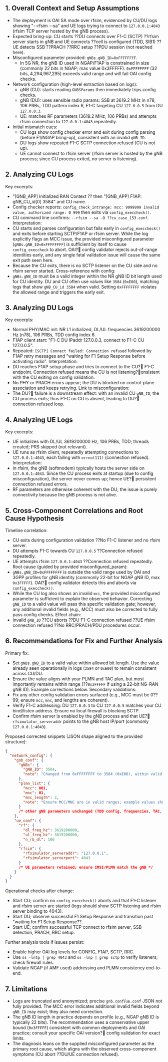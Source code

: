 ﻿## 1. Overall Context and Setup Assumptions
- The deployment is OAI SA mode over rfsim, evidenced by CU/DU logs showing "--rfsim --sa" and UE logs trying to connect to `127.0.0.1:4043` (rfsim TCP server hosted by the gNB process).
- Expected bring-up: CU starts ??DU connects over F1-C (SCTP) ??rfsim server starts in gNB and UE connects ??cell is configured (TDD, SIB1) ??UE detects SSB ??PRACH ??RRC setup ??PDU session (not reached here).
- Misconfigured parameter provided: `gNBs.gNB_ID=0xFFFFFFFF`.
  - In 5G NR, the gNB ID used in NGAP/F1AP is constrained in size (commonly 22 bits in NGAP; max value 0x3FFFFF). `0xFFFFFFFF` (32 bits, 4,294,967,295) exceeds valid range and will fail OAI config checks.
- Network configuration (high-level extraction based on logs):
  - gNB (CU): starts reading `GNBSParams` then immediately trips config checks.
  - gNB (DU): uses sensible radio params: SSB at 3619.2 MHz in n78, 106 PRBs, TDD pattern index 6, F1-C targeting CU `127.0.0.5` from DU `127.0.0.3`.
  - UE: matches RF parameters (3619.2 MHz, 106 PRBs) and attempts rfsim connection to `127.0.0.1:4043` repeatedly.
- Initial mismatch cues:
  - CU logs show config checker error and exit during config parsing (before F1/NGAP bring-up), consistent with an invalid `gNB_ID`.
  - DU logs show repeated F1-C SCTP connection refused (CU is not up).
  - UE cannot connect to rfsim server (rfsim server is hosted by the gNB process; since CU process exited, no server is listening).


## 2. Analyzing CU Logs
Key excerpts:
- "[GNB_APP] Initialized RAN Context ?? then "[GNB_APP] F1AP: gNB_CU_id[0] 3584" and CU name.
- Config checker reports: `config_check_intrange: mcc: 9999999 invalid value, authorized range: 0 999` then exits via `config_execcheck()`.
- CU command line confirms: `--rfsim --sa -O ??cu_case_153.conf`.
Interpretation:
- CU starts and parses configuration but fails early in `config_execcheck()` and exits before starting SCTP/F1AP or rfsim server. While the log explicitly flags an MCC issue, the provided misconfigured parameter (`gNBs.gNB_ID=0xFFFFFFFF`) is sufficient by itself to cause `config_execcheck` to abort. OAI? config validator rejects out-of-range identities early, and any single fatal validation issue will cause the same exit path seen here.
- Because the CU exits, there is no SCTP listener on the CU side and no rfsim server started.
Cross-reference with config:
- `gNBs.gNB_ID` must be a valid integer within the NR gNB ID bit length used for CU identity. DU and CU often use values like `3584` (`0xE00`), matching logs that show `gNB_CU_id 3584` when valid. Setting `0xFFFFFFFF` violates the allowed range and triggers the early exit.


## 3. Analyzing DU Logs
Key excerpts:
- Normal PHY/MAC init: NR L1 initialized, DL/UL frequencies 3619200000 Hz (n78), 106 PRBs, TDD config index 6.
- F1AP client start: "F1-C DU IPaddr 127.0.0.3, connect to F1-C CU 127.0.0.5".
- Repeated: `[SCTP] Connect failed: Connection refused` followed by F1AP retry messages and "waiting for F1 Setup Response before activating radio".
Interpretation:
- DU reaches F1AP setup phase and tries to connect to the CU? F1-C endpoint. Connection refused means the CU is not listening?onsistent with the CU exiting on config validation.
- No PHY or PRACH errors appear; the DU is blocked on control-plane association and keeps retrying.
Link to misconfiguration:
- The DU? failure is a downstream effect: with an invalid CU `gNB_ID`, the CU process exits; thus F1-C on CU is absent, leading to DU? connection refused loop.


## 4. Analyzing UE Logs
Key excerpts:
- UE initializes with DL/UL 3619200000 Hz, 106 PRBs, TDD; threads created; PRS skipped (not relevant).
- UE runs as rfsim client, repeatedly attempting connections to `127.0.0.1:4043`, each failing with `errno(111)` (connection refused).
Interpretation:
- In rfsim, the gNB (softmodem) typically hosts the server side on `127.0.0.1:4043`. Since the CU process exits at startup (due to config misconfiguration), the server never comes up; hence UE? persistent connection refused errors.
- RF parameters are otherwise coherent with the DU; the issue is purely connectivity because the gNB process is not alive.


## 5. Cross-Component Correlations and Root Cause Hypothesis
Timeline correlation:
- CU exits during configuration validation ??No F1-C listener and no rfsim server.
- DU attempts F1-C towards CU `127.0.0.5` ??Connection refused repeatedly.
- UE attempts rfsim `127.0.0.1:4043` ??Connection refused repeatedly.
Root cause (guided by provided misconfigured_param):
- `gNBs.gNB_ID=0xFFFFFFFF` is outside the valid range used by OAI and 3GPP profiles for gNB identity (commonly 22-bit for NGAP gNB ID, max `0x3FFFFF`). OAI? config validator detects this and aborts via `config_execcheck()`.
- While the CU log also shows an invalid `mcc`, the provided misconfigured parameter is sufficient to explain the observed behavior. Correcting `gNB_ID` to a valid value will pass this specific validation gate; however, any additional invalid fields (e.g., MCC) must also be corrected to fully pass config checks.
Effect chain:
- Invalid `gNB_ID` ??CU aborts ??DU F1-C connection refused ??UE rfsim connection refused ??No RRC/PRACH/PDU procedures occur.


## 6. Recommendations for Fix and Further Analysis
Primary fix:
- Set `gNBs.gNB_ID` to a valid value within allowed bit length. Use the value already seen operationally in logs (`3584` or `0xE00`) to remain consistent across CU/DU.
- Ensure the value aligns with your PLMN and TAC plan, but most importantly remains within range (??`0x3FFFFF` if using a 22-bit NG-RAN gNB ID). Example corrections below.
Secondary validations:
- Fix any other config validation errors surfaced (e.g., MCC must be 0??99; ensure `mcc`, `mnc`, and lengths are coherent).
- Verify F1-C addressing: DU `127.0.0.3` to CU `127.0.0.5` matches your CU bind/listen address. Ensure no local firewall is blocking SCTP.
- Confirm rfsim server is enabled by the gNB process and that UE? `rfsimulator_serveraddr` points to the gNB host IP/port (commonly `127.0.0.1:4043`).

Proposed corrected snippets (JSON shape aligned to the provided structure):

```json
{
  "network_config": {
    "gnb_conf": {
      "gNBs": {
        "gNB_ID": 3584,
        "note": "Changed from 0xFFFFFFFF to 3584 (0xE00), within valid range ??0x3FFFFF"
      },
      "plmn_list": {
        "mcc": 001,
        "mnc": 01,
        "mnc_length": 2,
        "note": "Ensure MCC/MNC are in valid ranges; example values shown"
      }
      /* other gNB parameters unchanged (TDD config, frequencies, TAC, etc.) */
    },
    "ue_conf": {
      "rf": {
        "dl_freq_hz": 3619200000,
        "ul_freq_hz": 3619200000,
        "n_rb_dl": 106
      },
      "rfsim": {
        "rfsimulator_serveraddr": "127.0.0.1",
        "rfsimulator_serverport": 4043
      }
      /* UE parameters retained; ensure IMSI/PLMN match the gNB */
    }
  }
}
```

Operational checks after change:
- Start CU; confirm no `config_execcheck()` aborts and that F1-C listener and rfsim server are started (logs should show SCTP listening and rfsim server binding to 4043).
- Start DU; observe successful F1 Setup Response and transition past "waiting for F1 Setup Response??.
- Start UE; confirm successful TCP connect to rfsim server, SSB detection, PRACH, RRC setup.

Further analysis tools if issues persist:
- Enable higher OAI log levels for CONFIG, F1AP, SCTP, RRC.
- Use `ss -lntp | grep 4043` and `ss -lnp | grep sctp` to verify listeners; check firewall rules.
- Validate NGAP (if AMF used) addressing and PLMN consistency end-to-end.


## 7. Limitations
- Logs are truncated and anonymized; precise `gnb.conf`/`ue.conf` JSON not fully provided. The MCC error indicates additional invalid fields beyond `gNB_ID` may exist; they also need correction.
- The gNB ID length in practice depends on profile (e.g., NGAP gNB ID is typically 22 bits). The recommendation uses a conservative upper bound (`0x3FFFFF`) consistent with common deployments and OAI practice; consult your specific OAI version? config validation for exact limits.
- The diagnosis leans on the supplied misconfigured parameter as the primary root cause, which aligns with the observed cross-component symptoms (CU abort ??DU/UE connection refused).
